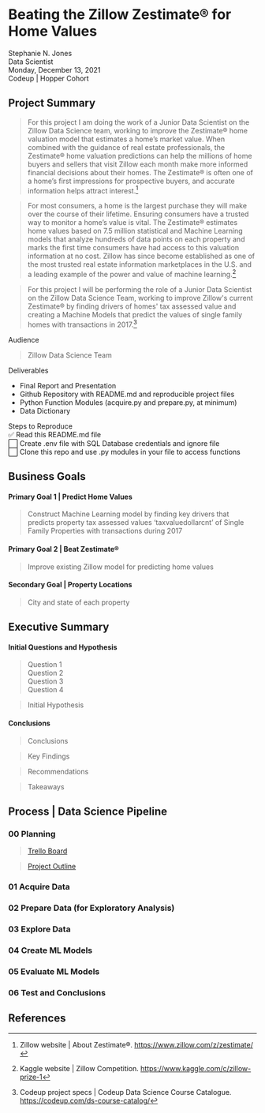# Beating the Zillow Zestimate® for Home Values
Stephanie N. Jones<br>
Data Scientist<br>
Monday, December 13, 2021<br>
Codeup | Hopper Cohort<br> 

## Project Summary
>For this project I am doing the work of a Junior Data Scientist on the Zillow Data Science team, working to improve the Zestimate® home valuation model that estimates a home’s market value. When combined with the guidance of real estate professionals, the Zestimate® home valuation predictions can help the millions of home buyers and sellers that visit Zillow each month make more informed financial decisions about their homes. The Zestimate® is often one of a home’s first impressions for prospective buyers, and accurate information helps attract interest.[^1]

>For most consumers, a home is the largest purchase they will make over the course of their lifetime. Ensuring consumers have a trusted way to monitor a home’s value is vital. The Zestimate® estimates home values based on 7.5 million statistical and Machine Learning models that analyze hundreds of data points on each property and marks the first time consumers have had access to this valuation information at no cost. Zillow has since become established as one of the most trusted real estate information marketplaces in the U.S. and a leading example of the power and value of machine learning.[^2]

>For this project I will be performing the role of a Junior Data Scientist on the Zillow Data Science Team, working to improve Zillow's current Zestimate® by finding drivers of homes' tax assessed value and creating a Machine Models that predict the values of single family homes with transactions in 2017.[^3]

Audience
>Zillow Data Science Team

Deliverables<br>
- Final Report and Presentation<br>
- Github Repository with README.md and reproducible project files<br>
- Python Function Modules (acquire.py and prepare.py, at minimum)<br>
- Data Dictionary<br>

Steps to Reproduce<br>
:white_check_mark: Read this README.md file<br>
:white_large_square: Create .env file with SQL Database credentials and ignore file<br>
:white_large_square: Clone this repo and use .py modules in your file to access functions<br>

## Business Goals
#### Primary Goal 1 | Predict Home Values
>Construct Machine Learning model by finding key drivers that predicts property tax assessed values ‘taxvaluedollarcnt’ of Single Family Properties with transactions during 2017 
#### Primary Goal 2 | Beat Zestimate®
>Improve existing Zillow model for predicting home values 
#### Secondary Goal | Property Locations
>City and state of each property

## Executive Summary
#### Initial Questions and Hypothesis
> Question 1<br>
Question 2<br>
Question 3<br>
Question 4

>Initial Hypothesis

#### Conclusions
>Conclusions

>Key Findings

>Recommendations

>Takeaways

## Process | Data Science Pipeline
### 00 Planning
>[Trello Board](https://trello.com/b/a7550YvK/zillowregressionproject)

>[Project Outline](https://docs.google.com/document/d/1NHzrmd0hoA4AoQd8Ct4I3GhuBJHtTpCqZyr8Aw_e6wI/edit?usp=sharing)

### 01 Acquire Data

### 02 Prepare Data (for Exploratory Analysis)

### 03 Explore Data

### 04 Create ML Models

### 05 Evaluate ML Models

### 06 Test and Conclusions

## References
[^1]: Zillow website | About Zestimate®. https://www.zillow.com/z/zestimate/ 
[^2]: Kaggle website | Zillow Competition. https://www.kaggle.com/c/zillow-prize-1 
[^3]: Codeup project specs | Codeup Data Science Course Catalogue. https://codeup.com/ds-course-catalog/
